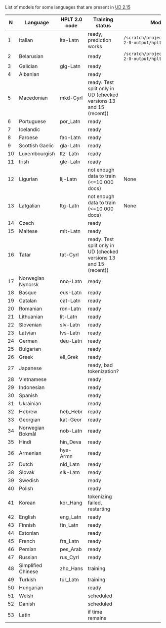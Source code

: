 List of models for some languages that are present in [UD 2.15](https://universaldependencies.org/#download) 

| N  | Language           |HPLT 2.0 code| Training status                                                     | Model path                                                        |
|----|--------------------|-------------|---------------------------------------------------------------------|-------------------------------------------------------------------|
| 1  | Italian            |ita-Latn| ready, prediction works                                             | `/scratch/project_465001386/hplt-2-0-output/hplt_hf_models/itaL/` |
| 2  | Belarusian         | | ready                                                               | `/scratch/project_465001386/hplt-2-0-output/hplt_hf_models/belC/` |
| 3  | Galician           |glg-Latn| ready                                                               |                                                                   |
| 4  | Albanian           | | ready                                                               |                                                                   |
| 5  | Macedonian         |mkd-Cyrl| ready. Test split only in UD (checked versions 13 and 15 (recent))  |                                                                   |
| 6  | Portuguese         | por_Latn| ready                                                               |                                                                   |
| 7  | Icelandic          | | ready                                                               |                                                                   |
| 8  | Faroese            |fao-Latn| ready                                                               |                                                                   |
| 9  | Scottish Gaelic    |gla-Latn| ready                                                               |                                                                   |
| 10 | Luxembourgish      |ltz-Latn| ready                                                               |                                                                   |
| 11 | Irish              | gle-Latn| ready                                                               |                                                                   |
| 12 | Ligurian           | lij-Latn| not enough data to train (<=10 000 docs)                            | None                                                              |
| 13 | Latgalian          | ltg-Latn| not enough data to train (<=10 000 docs)                            | None                                                                 |
|14| Czech              | | ready                                                               | |
|15| Maltese            |mlt-Latn| ready                                                               ||
|16| Tatar              |tat-Cyrl| ready. Test split only in UD (checked versions 13 and 15 (recent))  | |
|17| Norwegian Nynorsk  |nno-Latn| ready                                                               ||
|18| Basque             |eus-Latn| ready                                                               | |
|19| Catalan            | cat-Latn| ready                                                               | |
|20| Romanian           |ron-Latn| ready                                                               | |
|21| Lithuanian         |lit-Latn| ready                                                               | |
|22| Slovenian          |slv-Latn| ready                                                               | |
|23| Latvian            |lvs-Latn| ready                                                               | |
|24| German             |deu-Latn| ready                                                               | |
|25| Bulgarian          | | ready                                                               | |
|26| Greek              |ell_Grek | ready                                                               | |
|27| Japanese           | | ready, bad tokenization?                                            | |
|28| Vietnamese         || ready                                                               ||
|29| Indonesian         || ready                                                               ||
|30| Spanish            || ready                                                               ||
|31| Ukrainian          || ready                                                               ||
|32| Hebrew             |heb_Hebr| ready                                                               ||
|33| Georgian           |kat-Geor| ready                                                               ||
|34| Norwegian Bokmål   |nob-Latn| ready                                                               ||
|35| Hindi              |hin_Deva| ready                                                               ||
|36| Armenian           |hye-Armn| ready                                                               ||
|37| Dutch              |nld_Latn| ready                                                               ||
|38| Slovak             |slk-Latn| ready                                                               ||
|39| Swedish            || ready                                                               ||
|40| Polish             || ready                                                               ||
|41| Korean             |kor_Hang| tokenizing failed, restarting                                       ||
|42| English            |eng_Latn| ready                                                               ||
|43| Finnish            |fin_Latn| ready                                                               ||
|44| Estonian           || ready                                                               ||
|45| French             |fra_Latn| ready                                                               ||
|46| Persian            |pes_Arab| ready                                                               ||
|47| Russian            |rus_Cyrl| ready                                                               ||
|48| Simplified Chinese |zho_Hans| training                                                            ||
|49| Turkish            |tur_Latn| training                                                            ||
|50| Hungarian          || ready                                                               ||
|51|Welsh|| scheduled                                                           ||
|52|Danish||         scheduled                                                            ||
|53|Latin||if time remains||

